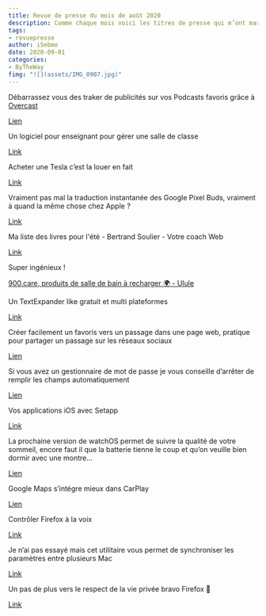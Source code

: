 ```yaml
---
title: Revue de presse du mois de août 2020
description: Comme chaque mois voici les titres de presse qui m’ont marqué. 
tags: 
- revuepresse
author: iSebmo
date: 2020-09-01
categories: 
- ByTheWay
fimg: "![](assets/IMG_0907.jpg)"
--- 
```

Débarrassez vous des traker de publicités sur vos Podcasts favoris grâce à [Overcast](https://overcast.fm/) 

[Lien](https://www.theverge.com/2020/8/31/21408823/overcast-podcast-app-beta-data-tracking)

Un logiciel pour enseignant pour gérer une salle de classe 

[Link](https://outilstice.com/2020/08/salle-de-classe-logiciel-creer-un-plan-de-classe/)

Acheter une Tesla c’est la louer en fait

[Link](https://www.presse-citron.net/avec-ce-message-tesla-rappelle-a-ses-clients-quils-ne-sont-pas-completement-proprietaires-de-leur-voiture/)

Vraiment pas mal la traduction instantanée des Google Pixel Buds, vraiment à quand la même chose chez Apple ?

[Link](http://feedproxy.google.com/~r/Frandroid/~3/MLmjd3o7QDU/751571_traduction-ecoute-partagee-et-alerte-les-google-pixel-buds-en-font-encore-plus)


Ma liste des livres pour l'été - Bertrand Soulier - Votre coach Web

[Link](https://votrecoachweb.com/525-recommandations-livres-ete/ "Ma liste des livres pour l'été - Bertrand Soulier - Votre coach Web")

Super ingénieux ! 

[900.care, produits de salle de bain à recharger 🌍 - Ulule](https://mobile.ulule.com/900-care/?lang=fr)

Un TextExpander like gratuit et multi plateformes

[Link](https://korben.info/espanso-gagner-temps-tapez-clavier.html)

Créer facilement un favoris vers un passage dans une page web, pratique pour partager un passage sur les réseaux sociaux

[Lien](https://outilstice.com/2020/08/bookmarkify-creer-des-favoris-vers-des-passages-dune-page-web/)

Si vous avez un gestionnaire de mot de passe je vous conseille d’arrêter de remplir les champs automatiquement

[Lien](https://www.theverge.com/2020/8/17/21372731/google-chrome-86-http-https-form-autofill-security)

Vos applications iOS avec Setapp

[Link](https://www.cultofmac.com/719767/setapp-ios/)

La prochaine version de watchOS permet de suivre la qualité de votre sommeil, encore faut il que la batterie tienne le coup et qu’on veuille bien dormir avec une montre…

[Lien](https://www.theverge.com/2020/8/10/21361793/apple-watchos-7-public-beta-now-available-new-features-sleep-tracking)

Google Maps s’intégre mieux dans CarPlay 

[Lien](https://www.theverge.com/2020/8/10/21358978/google-maps-carplay-dashboard-mode-update-support-directions)

Contrôler Firefox à la voix

[Link](https://korben.info/firefox-voice-comment-controler-firefox-voix.html)

Je n’ai pas essayé mais cet utilitaire vous permet de synchroniser les paramètres entre plusieurs Mac

[Link](https://github.com/lra/mackup)

Un pas de plus vers le respect de la vie privée bravo Firefox 👏 

[Link](https://www.zdnet.fr/actualites/firefox-ajoute-des-protections-contre-le-suivi-de-redirections-39907737.htm#xtor=123456)
